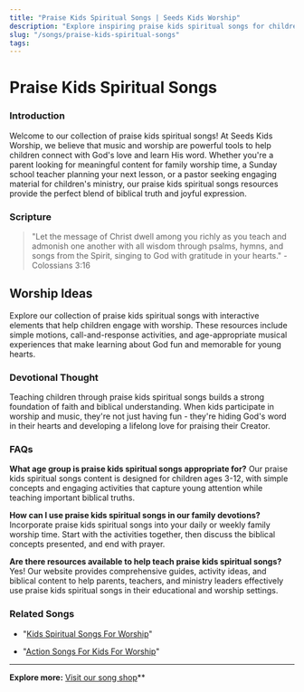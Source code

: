 ```yaml
---
title: "Praise Kids Spiritual Songs | Seeds Kids Worship"
description: "Explore inspiring praise kids spiritual songs for children's worship and faith development. Biblical music resources for families and ministry."
slug: "/songs/praise-kids-spiritual-songs"
tags:
---
```


# Praise Kids Spiritual Songs

### Introduction

Welcome to our collection of praise kids spiritual songs! At Seeds Kids Worship, we believe that music and worship are powerful tools to help children connect with God's love and learn His word. Whether you're a parent looking for meaningful content for family worship time, a Sunday school teacher planning your next lesson, or a pastor seeking engaging material for children's ministry, our praise kids spiritual songs resources provide the perfect blend of biblical truth and joyful expression.

### Scripture

> "Let the message of Christ dwell among you richly as you teach and admonish one another with all wisdom through psalms, hymns, and songs from the Spirit, singing to God with gratitude in your hearts." - Colossians 3:16

## Worship Ideas

Explore our collection of praise kids spiritual songs with interactive elements that help children engage with worship. These resources include simple motions, call-and-response activities, and age-appropriate musical experiences that make learning about God fun and memorable for young hearts.

### Devotional Thought

Teaching children through praise kids spiritual songs builds a strong foundation of faith and biblical understanding. When kids participate in worship and music, they're not just having fun - they're hiding God's word in their hearts and developing a lifelong love for praising their Creator.

### FAQs

**What age group is praise kids spiritual songs appropriate for?**
Our praise kids spiritual songs content is designed for children ages 3-12, with simple concepts and engaging activities that capture young attention while teaching important biblical truths.

**How can I use praise kids spiritual songs in our family devotions?**
Incorporate praise kids spiritual songs into your daily or weekly family worship time. Start with the activities together, then discuss the biblical concepts presented, and end with prayer.

**Are there resources available to help teach praise kids spiritual songs?**
Yes! Our website provides comprehensive guides, activity ideas, and biblical content to help parents, teachers, and ministry leaders effectively use praise kids spiritual songs in their educational and worship settings.

### Related Songs

- "[Kids Spiritual Songs For Worship](/songs/kids-spiritual-songs-for-worship/)"

- "[Action Songs For Kids For Worship](/songs/action-songs-for-kids-for-worship/)"

---

**Explore more:** [Visit our song shop](https://seedskidsworship.com/shop)**

<!-- Schema Markup -->
<script type="application/ld+json">
{
  "@context": "https://schema.org",
  "@type": "MusicRecording",
  "name": "Praise Kids Spiritual Songs",
  "byArtist": {
    "@type": "MusicGroup",
    "name": "Seeds Kids Worship"
  },
  "isFamilyFriendly": true,
  "url": "https://seedskidsworship.com/songs/praise-kids-spiritual-songs/"
}
</script>